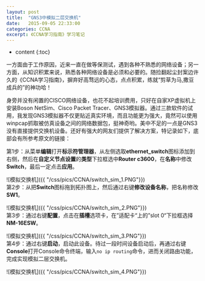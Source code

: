 ```yaml
---
layout: post
title:  "GNS3中模拟二层交换机"
date:   2015-09-05 22:33:00
categories: CCNA
excerpt: 《CCNA学习指南》学习笔记
---
```

* content
{:toc}

一方面由于工作原因，近来一直在做等保测试，遇到各种不熟悉的网络设备；另一方面，从知识积累来说，熟悉各种网络设备是必须和必要的。随捡翻起尘封案边许久的《CCNA学习指南》，摒弃好高骛远的心态，点点积累，练就“剪草为马,撒豆成兵的”的神功哈！

身旁并没有闲置的CISCO网络设备，也花不起培训费用，只好在自家XP虚拟机上安装Boson NetSim、Cisco Packet Tracer、GNS3模拟器。通过三款软件的试用，我发现GNS3模拟器不仅更贴近真实环境，而且功能更为强大，竟然可以使用winpcap抓取被仿真设备之间的网络数据包，挺神奇哟。美中不足的一点是GNS3没有直接提供交换机设备。还好有强大的网友们提供了解决方案，特记录如下，底部会有所参考原文的链接：

第1步：从菜单**编辑**打开**标示符管理器**，从左侧选取**ethernet_switch**图标添加到右侧，然后在**自定义节点设置**的**类型**下拉框选中**Router c3600**，在**名称**中修改**Switch**，最后一定点击**应用**。

![模拟交换机]({{ "/css/pics/CCNA/switch_sim_1.PNG"}})  
第2步：从把**Switch**图标拖到拓扑图上，然后通过右键**修改设备名称**，把名称修改**SW1**。

![模拟交换机]({{ "/css/pics/CCNA/switch_sim_2.PNG"}})  
第3步：通过右键**配置**，点击在**插槽**选项卡，在”适配卡“上的”slot 0“下拉框选择**NM-16ESW**。

![模拟交换机]({{ "/css/pics/CCNA/switch_sim_3.PNG"}})  
第4步：通过右键**启动**，启动此设备。待过一段时间设备启动后，再通过右键**Console**打开Console命令终端，输入`no ip routing`命令，进而关闭路由功能，完成实现模拟二层交换机。

![模拟交换机]({{ "/css/pics/CCNA/switch_sim_4.PNG"}})  